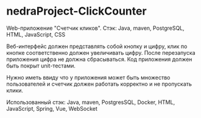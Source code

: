 # nedraProject-ClickCounter
Web-приложение "Счетчик кликов".
Стэк: Java, maven, PostgreSQL, HTML, JavaScript, CSS

Веб-интерфейс должен представлять собой кнопку и цифру, клик по кнопке соответственно должен увеличивать цифру. После перезапуска приложения цифра не должна сбрасываться.
Код приложения должен быть покрыт unit-тестами.

Нужно иметь ввиду что у приложения может быть множество пользователей и счетчик должен работать корректно и не пропускать клики.

Использованный стэк: Java, maven, PostgresSQL, Docker, HTML, JavaScript, Spring, Vue, WebSocket
